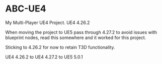 # ABC-UE4
 My Multi-Player UE4 Project.
UE4 4.26.2



When moving the project to UE5 pass through 4.27.2 to avoid issues with blueprint nodes, read this somewhere and it worked for this project.

Sticking to 4.26.2 for now to retain T3D functionality.

UE4 4.26.2
to
UE4 4.27.2
to
UE5 5.0.1